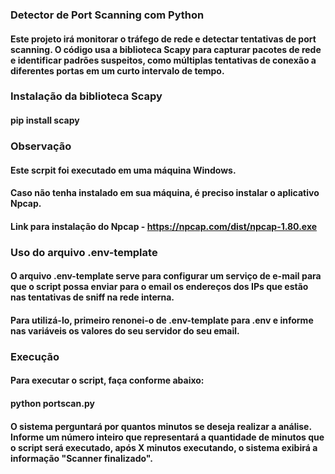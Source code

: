 ### Detector de Port Scanning com Python

#### Este projeto irá monitorar o tráfego de rede e detectar tentativas de port scanning. O código usa a biblioteca Scapy para capturar pacotes de rede e identificar padrões suspeitos, como múltiplas tentativas de conexão a diferentes portas em um curto intervalo de tempo.

### Instalação da biblioteca Scapy

#### pip install scapy

### Observação

#### Este scrpit foi executado em uma máquina Windows. 
#### Caso não tenha instalado em sua máquina, é preciso instalar o aplicativo Npcap.
#### Link para instalação do Npcap - https://npcap.com/dist/npcap-1.80.exe

### Uso do arquivo .env-template

#### O arquivo .env-template serve para configurar um serviço de e-mail para que o script possa enviar para o email os endereços dos IPs que estão nas tentativas de sniff na rede interna.

#### Para utilizá-lo, primeiro renonei-o de .env-template para .env e informe nas variáveis os valores do seu servidor do seu email.

### Execução

#### Para executar o script, faça conforme abaixo:

#### python portscan.py

#### O sistema perguntará por quantos minutos se deseja realizar a análise. Informe um número inteiro que representará a quantidade de minutos que o script será executado, após X minutos executando, o sistema exibirá a informação "Scanner finalizado".